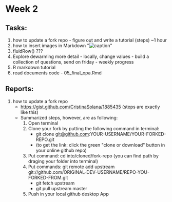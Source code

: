 # Week 2 

## Tasks:
1. how to update a fork repo - figure out and write a tutorial (steps) ~1 hour
2. how to insert images in Markdown "![caption]()"
3. fluidRow() ???
4. Explore dewarming more detail - locally, change values - build a collection of questions, send on friday - weekly progress
5. R markdown tutorial
6. read documents code - 05_final_opa.Rmd


## Reports:
1. how to update a fork repo
   - https://gist.github.com/CristinaSolana/1885435 (steps are exactly like this)
   - Summarized steps, however, are as following:
     1. Open terminal
     2. Clone your fork by putting the following command in terminal: 
        - git clone git@github.com:YOUR-USERNAME/YOUR-FORKED-REPO.git
        - (to get the link: click the green "clone or download" button in your online github repo)
     3. Put command: cd into/cloned/fork-repo (you can find path by draging your folder into terminal)
     4. Put commands: git remote add upstream git://github.com/ORIGINAL-DEV-USERNAME/REPO-YOU-FORKED-FROM.git
        - git fetch upstream
        - git pull upstream master
     5. Push in your local github desktop App
